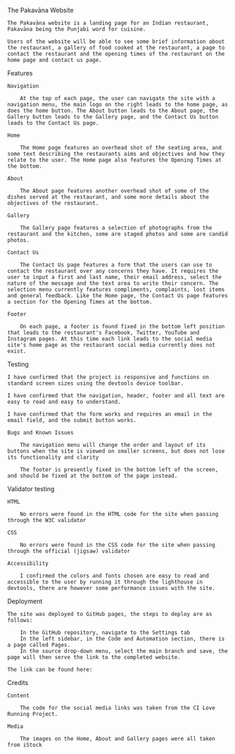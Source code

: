 The Pakavāna Website

    The Pakavāna website is a landing page for an Indian restaurant, Pakavāna being the Punjabi word for cuisine.

    Users of the website will be able to see some brief information about the restaurant, a gallery of food cooked at the restaurant, a page to contact the restaurant and the opening times of the restaurant on the home page and contact us page.

Features

    Navigation

        At the top of each page, the user can navigate the site with a navigation menu, the main logo on the right leads to the home page, as does the home button. The About button leads to the About page, the Gallery button leads to the Gallery page, and the Contact Us button leads to the Contact Us page.

    Home

        The Home page features an overhead shot of the seating area, and some text describing the restaurants aims and objectives and how they relate to the user. The Home page also features the Opening Times at the bottom.

    About

        The About page features another overhead shot of some of the dishes served at the restaurant, and some more details about the objectives of the restaurant.

    Gallery

        The Gallery page features a selection of photographs from the restaurant and the kitchen, some are staged photos and some are candid photos.

    Contact Us

        The Contact Us page features a form that the users can use to contact the restaurant over any concerns they have. It requires the user to input a first and last name, their email address, select the nature of the message and the text area to write their concern. The selection menu currently features compliments, complaints, lost items and general feedback. Like the Home page, the Contact Us page features a section for the Opening Times at the bottom.

    Footer

        On each page, a footer is found fixed in the bottom left position that leads to the restaurant's Facebook, Twitter, YouTube and Instagram pages. At this time each link leads to the social media site's home page as the restaurant social media currently does not exist.

Testing

    I have confirmed that the project is responsive and functions on standard screen sizes using the devtools device toolbar.

    I have confirmed that the navigation, header, footer and all text are easy to read and easy to understand.

    I have confirmed that the form works and requires an email in the email field, and the submit button works.

    Bugs and Known Issues

        The navigation menu will change the order and layout of its buttons when the site is viewed on smaller screens, but does not lose its functionality and clarity

        The footer is presently fixed in the bottom left of the screen, and should be fixed at the bottom of the page instead.

Validator testing

    HTML

        No errors were found in the HTML code for the site when passing through the W3C validator

    CSS

        No errors were found in the CSS code for the site when passing through the official (jigsaw) validator
    
    Accessibility

        I confirmed the colors and fonts chosen are easy to read and accessible to the user by running it through the lighthouse in devtools, there are however some performance issues with the site.

Deployment

    The site was deployed to GitHub pages, the steps to deploy are as follows:

        In the GitHub repository, navigate to the Settings tab
        In the left sidebar, in the Code and Automation section, there is a page called Pages.
        In the source drop-down menu, select the main branch and save, the page will then serve the link to the completed website.

    The link can be found here:

Credits

    Content
        
        The code for the social media links was taken from the CI Love Running Project.

    Media

        The images on the Home, About and Gallery pages were all taken from iStock

